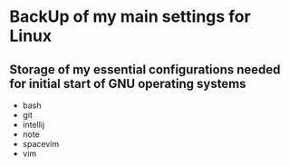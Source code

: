 # BackUp of my main settings for Linux

## Storage of my essential configurations needed for initial start of GNU operating systems

  - bash
  - git
  - intellij
  - note
  - spacevim
  - vim

